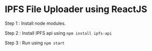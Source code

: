 # IPFS File Uploader using ReactJS

Step 1 : Install node modules.

Step 2 : Install IPFS api using ``` npm install ipfs-api ```

Step 3 : Run using ``` npm start ``` 
